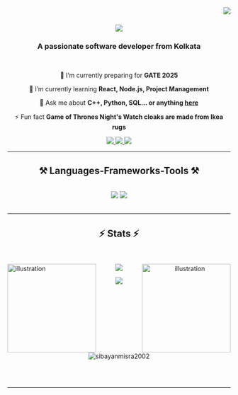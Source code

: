 <img align="right" src="https://visitor-badge.laobi.icu/badge?page_id=sibayanmisra2002.sibayanmisra2002" />

<h1 align="center">
    <img src="https://readme-typing-svg.herokuapp.com/?font=Righteous&size=35&center=true&vCenter=true&width=500&height=70&duration=4000&lines=Hi+There!+👋;+I'm+Sibayan+Misra!;" />
</h1>

<h3 align="center">A passionate software developer from Kolkata </h3>

<br/>

<div align="center">
 
 🔭 I’m currently preparing for **GATE 2025**
 
 🌱 I’m currently learning **React, Node.js, Project Management**

💬 Ask me about **C++, Python, SQL... or anything [here](https://github.com/sibayanmisra2002/sibayanmisra2002/issues)**

⚡ Fun fact **Game of Thrones Night's Watch cloaks are made from Ikea rugs**

 </div>
 
<div align="center"> 
  <a href="mailto:sibayanmisra2002@gmail.com">
    <img src="https://img.shields.io/badge/Gmail-333333?style=for-the-badge&logo=gmail&logoColor=red" />
  </a>
  <a href="https://www.linkedin.com/in/sibayan-misra-412661203/" target="_blank">
    <img src="https://img.shields.io/badge/LinkedIn-0077B5?style=for-the-badge&logo=linkedin&logoColor=white" target="_blank" />
  </a>
  <a href="https://github.com/sibayanmisra2002" target="_blank">
     <img src="https://img.shields.io/badge/Portfolio-FF5722?style=for-the-badge&logo=todoist&logoColor=white" target="_blank" /> <!-- sqlite, safari, google-chrome are other good icon options -->
  </a>
</div>

 <hr/>
 
<h2 align="center">⚒️ Languages-Frameworks-Tools ⚒️</h2>
<br/>
<div align="center">
    <img src="https://skillicons.dev/icons?i=cpp,python,java,mysql,html,css,vscode,pycharm,figma,tailwind,anaconda" />
    <img src="https://skillicons.dev/icons?i=nodejs,javascript,typescript,mongodb,react,bootstrap,nextjs,sublime,github,git" /><br>
</div>

<br/>
<hr/>

<h2 align="center">⚡ Stats ⚡</h2>
<br>
<div>
<!--   <summary>GitHub Statistics <img src="https://raw.githubusercontent.com/Tarikul-Islam-Anik/Animated-Fluent-Emojis/master/Emojis/Travel%20and%20places/Comet.png" alt="Comet" width="25" height="25" align="right" /></summary> -->
  <img src="https://i.pinimg.com/originals/84/e8/47/84e84792bd2f7489443c4bdbc20e182c.png" height="200px" width="200px" alt="illustration" align="left">
  <p align="center"><img align="center" src="https://github-readme-stats.vercel.app/api?username=sibayanmisra2002&show_icons=true&theme=tokyonight"> 
<img src="https://i.pinimg.com/originals/7b/7e/07/7b7e0712e9c23914f938ec7f51cd0951.png" height="200px" width="200px" alt="illustration" align="right">
  <p align="center">
    <img align="center" src="https://github-readme-streak-stats.herokuapp.com/?user=sibayanmisra2002&theme=radical">
  </p>
    
<br />
    <p align="center"><img src="https://github-profile-trophy.vercel.app/?username=sibayanmisra2002&theme=algolia&column=4&margin-w=35&margin-h=15" alt="sibayanmisra2002" /></p>
</div>

<br/><br/>

<hr/>

<br/>

